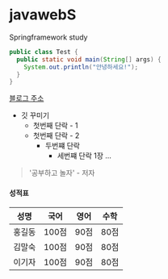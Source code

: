 # javawebS
Springframework study

``` java
public class Test {
  public static void main(String[] args) {
    System.out.println("안녕하세요!");
  }
}
```

[블로그 주소](https://)

* 깃 꾸미기
  * 첫번째 단락 - 1
  * 첫번째 단락 - 2
    * 두번쨰 단락
      * 세번쨰 단락 1장 ...


> '공부하고 놀자' - 저자

#### 성적표
성명|국어|영어|수학
---|---|---|---|
홍길동|100점|90점|80점|
김말숙|100점|90점|80점|
이기자|100점|90점|80점|
